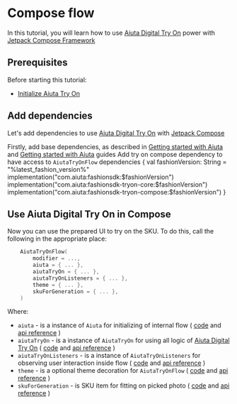 # Compose flow

In this tutorial, you will learn how to use [Aiuta Digital Try On](https://developer.aiuta.com/products/digital-try-on) power with
[Jetpack Compose Framework](https://developer.android.com/jetpack/compose)


## Prerequisites

Before starting this tutorial:
- [Initialize Aiuta Try On](Getting-started-with-Fashion-Try-On.md)


## Add dependencies

Let's add dependencies to use [Aiuta Digital Try On](https://developer.aiuta.com/products/digital-try-on)
with [Jetpack Compose](https://developer.android.com/jetpack/compose)

<procedure collapsible="false">
    <step>Firstly, add base dependencies, as described in
    <a href="Getting-started-with-Fashion.md" anchor="add-dependencies">Getting started with Aiuta</a>
    and
    <a href="Getting-started-with-Fashion-Try-On.md" anchor="add-dependencies">Getting started with Aiuta</a>
    guides
    </step>
    <step>Add try on compose dependency to have access to <code>AiutaTryOnFlow</code>
        <code-block lang="kotlin">
            dependencies {
                val fashionVersion: String = "%latest_fashion_version%"
                implementation("com.aiuta:fashionsdk:$fashionVersion")
                implementation("com.aiuta:fashionsdk-tryon-core:$fashionVersion")
                implementation("com.aiuta:fashionsdk-tryon-compose:$fashionVersion")
            }
        </code-block>
    </step>
</procedure>


## Use Aiuta Digital Try On in Compose

Now you can use the prepared UI to try on the SKU.
To do this, call the following in the appropriate place:
```kotlin
    AiutaTryOnFlow(
        modifier = ...,
        aiuta = { ... },
        aiutaTryOn = { ... },
        aiutaTryOnListeners = { ... },
        theme = { ... },
        skuForGeneration = { ... },
    )
```

Where:
- `aiuta` - is a instance of `Aiuta` for initializing of internal flow (
[code](https://github.com/aiuta-com/android-sdk/blob/main/fashion/src/main/kotlin/com/aiuta/fashionsdk/Aiuta.kt)
and
[api reference](https://aiuta-com.github.io/android-sdk-docs-api/fashion/com.aiuta.fashionsdk/-aiuta/index.html)
)
- `aiutaTryOn` - is a instance of `AiutaTryOn` for using all logic of [Aiuta Digital Try On](https://developer.aiuta.com/products/digital-try-on) (
[code](https://github.com/aiuta-com/android-sdk/blob/main/fashion-tryon-core/src/main/kotlin/com/aiuta/fashionsdk/tryon/core/AiutaTryOn.kt)
and
[api reference](https://aiuta-com.github.io/android-sdk-docs-api/fashion-tryon-core/com.aiuta.fashionsdk.tryon.core/-aiuta-try-on/index.html)
)
- `aiutaTryOnListeners` - is a instance of `AiutaTryOnListeners` for observing user interaction inside flow (
[code](https://github.com/aiuta-com/android-sdk/blob/main/fashion-tryon-compose/src/main/kotlin/com/aiuta/fashionsdk/tryon/compose/domain/models/AiutaTryOnListeners.kt)
and
[api reference](https://aiuta-com.github.io/android-sdk-docs-api/fashion-tryon-compose/com.aiuta.fashionsdk.tryon.compose.domain.models/-aiuta-try-on-listeners/index.html)
)
- `theme` - is a optional theme decoration for `AiutaTryOnFlow` (
[code](https://github.com/aiuta-com/android-sdk/blob/main/fashion-tryon-compose/src/main/kotlin/com/aiuta/fashionsdk/tryon/compose/domain/models/AiutaTryOnTheme.kt)
and
[api reference](https://aiuta-com.github.io/android-sdk-docs-api/fashion-tryon-compose/com.aiuta.fashionsdk.tryon.compose.domain.models/-aiuta-try-on-theme/index.html)
)
- `skuForGeneration` - is SKU item for fitting on picked photo (
[code](https://github.com/aiuta-com/android-sdk/blob/main/fashion-tryon-compose/src/main/kotlin/com/aiuta/fashionsdk/tryon/compose/domain/models/SKUItem.kt)
and
[api reference](https://aiuta-com.github.io/android-sdk-docs-api/fashion-tryon-compose/com.aiuta.fashionsdk.tryon.compose.domain.models/-s-k-u-item/index.html)
)
